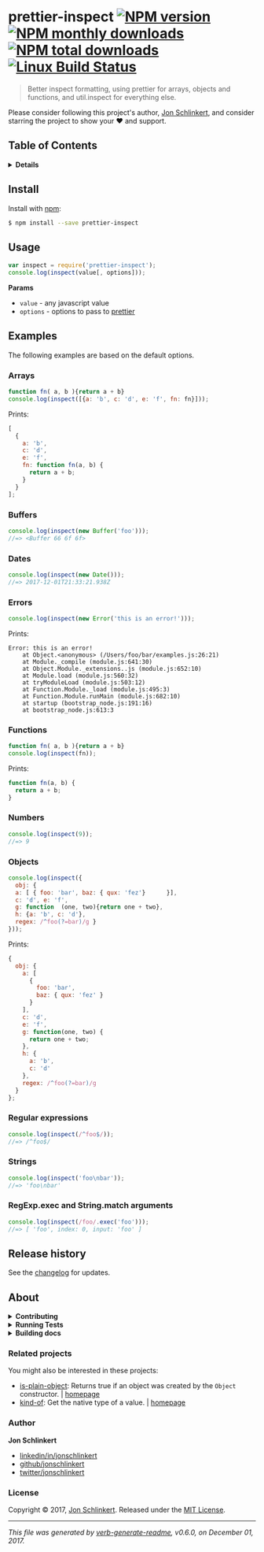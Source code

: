# prettier-inspect [![NPM version](https://img.shields.io/npm/v/prettier-inspect.svg?style=flat)](https://www.npmjs.com/package/prettier-inspect) [![NPM monthly downloads](https://img.shields.io/npm/dm/prettier-inspect.svg?style=flat)](https://npmjs.org/package/prettier-inspect) [![NPM total downloads](https://img.shields.io/npm/dt/prettier-inspect.svg?style=flat)](https://npmjs.org/package/prettier-inspect) [![Linux Build Status](https://img.shields.io/travis/jonschlinkert/prettier-inspect.svg?style=flat&label=Travis)](https://travis-ci.org/jonschlinkert/prettier-inspect)

> Better inspect formatting, using prettier for arrays, objects and functions, and util.inspect for everything else.

Please consider following this project's author, [Jon Schlinkert](https://github.com/jonschlinkert), and consider starring the project to show your :heart: and support.

## Table of Contents

<details>
<summary><strong>Details</strong></summary>

- [Install](#install)
- [Usage](#usage)
- [Examples](#examples)
  * [Arrays](#arrays)
  * [Buffers](#buffers)
  * [Dates](#dates)
  * [Errors](#errors)
  * [Functions](#functions)
  * [Numbers](#numbers)
  * [Objects](#objects)
  * [Regular expressions](#regular-expressions)
  * [Strings](#strings)
  * [RegExp.exec and String.match arguments](#regexpexec-and-stringmatch-arguments)
- [Release history](#release-history)
- [About](#about)

</details>

## Install

Install with [npm](https://www.npmjs.com/):

```sh
$ npm install --save prettier-inspect
```

## Usage

```js
var inspect = require('prettier-inspect');
console.log(inspect(value[, options]));
```

**Params**

* `value` - any javascript value
* `options` - options to pass to [prettier](https://prettier.io)

## Examples

The following examples are based on the default options.

### Arrays

```js
function fn( a, b ){return a + b}
console.log(inspect([{a: 'b', c: 'd', e: 'f', fn: fn}]));
```

Prints:

```js
[
  {
    a: 'b',
    c: 'd',
    e: 'f',
    fn: function fn(a, b) {
      return a + b;
    }
  }
];
```

### Buffers

```js
console.log(inspect(new Buffer('foo')));
//=> <Buffer 66 6f 6f>
```

### Dates

```js
console.log(inspect(new Date()));
//=> 2017-12-01T21:33:21.938Z
```

### Errors

```js
console.log(inspect(new Error('this is an error!')));
```

Prints:

```
Error: this is an error!
    at Object.<anonymous> (/Users/foo/bar/examples.js:26:21)
    at Module._compile (module.js:641:30)
    at Object.Module._extensions..js (module.js:652:10)
    at Module.load (module.js:560:32)
    at tryModuleLoad (module.js:503:12)
    at Function.Module._load (module.js:495:3)
    at Function.Module.runMain (module.js:682:10)
    at startup (bootstrap_node.js:191:16)
    at bootstrap_node.js:613:3
```

### Functions

```js
function fn( a, b ){return a + b}
console.log(inspect(fn));
```

Prints:

```js
function fn(a, b) {
  return a + b;
}
```

### Numbers

```js
console.log(inspect(9));
//=> 9
```

### Objects

```js
console.log(inspect({
  obj: {
  a: [ { foo: 'bar', baz: { qux: 'fez'}      }],
  c: 'd', e: 'f',
  g: function  (one, two){return one + two},
  h: {a: 'b', c: 'd'},
  regex: /^foo(?=bar)/g }
}));
```

Prints:

```js
{
  obj: {
    a: [
      {
        foo: 'bar',
        baz: { qux: 'fez' }
      }
    ],
    c: 'd',
    e: 'f',
    g: function(one, two) {
      return one + two;
    },
    h: {
      a: 'b',
      c: 'd'
    },
    regex: /^foo(?=bar)/g
  }
};
```

### Regular expressions

```js
console.log(inspect(/^foo$/));
//=> /^foo$/
```

### Strings

```js
console.log(inspect('foo\nbar'));
//=> 'foo\nbar'
```

### RegExp.exec and String.match arguments

```js
console.log(inspect(/foo/.exec('foo')));
//=> [ 'foo', index: 0, input: 'foo' ]
```

## Release history

See the [changelog](changelog.md) for updates.

## About

<details>
<summary><strong>Contributing</strong></summary>

Pull requests and stars are always welcome. For bugs and feature requests, [please create an issue](../../issues/new).

Please read the [contributing guide](.github/contributing.md) for advice on opening issues, pull requests, and coding standards.

</details>

<details>
<summary><strong>Running Tests</strong></summary>

Running and reviewing unit tests is a great way to get familiarized with a library and its API. You can install dependencies and run tests with the following command:

```sh
$ npm install && npm test
```

</details>

<details>
<summary><strong>Building docs</strong></summary>

_(This project's readme.md is generated by [verb](https://github.com/verbose/verb-generate-readme), please don't edit the readme directly. Any changes to the readme must be made in the [.verb.md](.verb.md) readme template.)_

To generate the readme, run the following command:

```sh
$ npm install -g verbose/verb#dev verb-generate-readme && verb
```

</details>

### Related projects

You might also be interested in these projects:

* [is-plain-object](https://www.npmjs.com/package/is-plain-object): Returns true if an object was created by the `Object` constructor. | [homepage](https://github.com/jonschlinkert/is-plain-object "Returns true if an object was created by the `Object` constructor.")
* [kind-of](https://www.npmjs.com/package/kind-of): Get the native type of a value. | [homepage](https://github.com/jonschlinkert/kind-of "Get the native type of a value.")

### Author

**Jon Schlinkert**

* [linkedin/in/jonschlinkert](https://linkedin.com/in/jonschlinkert)
* [github/jonschlinkert](https://github.com/jonschlinkert)
* [twitter/jonschlinkert](https://twitter.com/jonschlinkert)

### License

Copyright © 2017, [Jon Schlinkert](https://github.com/jonschlinkert).
Released under the [MIT License](LICENSE).

***

_This file was generated by [verb-generate-readme](https://github.com/verbose/verb-generate-readme), v0.6.0, on December 01, 2017._